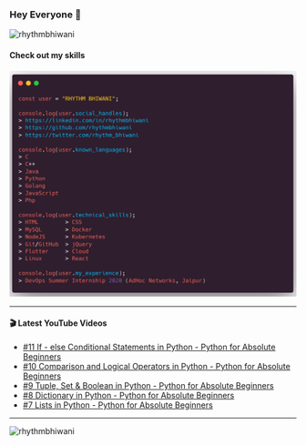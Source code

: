 ### Hey Everyone 👋

<p align="left"><img src="https://komarev.com/ghpvc/?username=rhythmbhiwani" alt="rhythmbhiwani" /></p>

#### Check out my skills

![GitHub Profile](https://github.com/rhythmbhiwani/rhythmbhiwani/blob/master/user_profile.png)

---

#### 🎬 Latest YouTube Videos
<!-- YOUTUBE:START -->
- [#11 If - else Conditional Statements in Python - Python for Absolute Beginners](https://www.youtube.com/watch?v=a-K_OMMHJds)
- [#10 Comparison and Logical Operators in Python - Python for Absolute Beginners](https://www.youtube.com/watch?v=3SYxOri3JIc)
- [#9 Tuple, Set & Boolean in Python - Python for Absolute Beginners](https://www.youtube.com/watch?v=u1ozwBaqOtc)
- [#8 Dictionary in Python - Python for Absolute Beginners](https://www.youtube.com/watch?v=iamjOWDAIzQ)
- [#7 Lists in Python - Python for Absolute Beginners](https://www.youtube.com/watch?v=TTjrnooFNeU)
<!-- YOUTUBE:END -->

---

<p align="left"><img src="https://github-readme-stats.vercel.app/api?username=rhythmbhiwani&show_icons=true&hide_border=true&count_private=true" alt="rhythmbhiwani" /></p>
